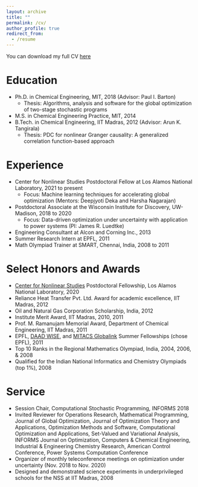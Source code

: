 ```yaml
---
layout: archive
title: ""
permalink: /cv/
author_profile: true
redirect_from:
  - /resume
---
```


You can download my full CV <a href = "https://rohitkannan.github.io/files/RohitKannan_CV.pdf" target="_blank">here</a>

Education
======
* Ph.D. in Chemical Engineering, MIT, 2018 (Advisor: Paul I. Barton)
  * Thesis: Algorithms, analysis and software for the global optimization of two-stage stochastic programs
* M.S. in Chemical Engineering Practice, MIT, 2014
* B.Tech. in Chemical Engineering, IIT Madras, 2012 (Advisor: Arun K. Tangirala)
  * Thesis: PDC for nonlinear Granger causality: A generalized correlation function-based approach

Experience
======
* Center for Nonlinear Studies Postdoctoral Fellow at Los Alamos National Laboratory, 2021 to present
  * Focus: Machine learning techniques for accelerating global optimization (Mentors: Deepjyoti Deka and Harsha Nagarajan)
* Postdoctoral Associate at the Wisconsin Institute for Discovery, UW-Madison, 2018 to 2020
  * Focus: Data-driven optimization under uncertainty with application to power systems (PI: James R. Luedtke)
* Engineering Consultant at Alcon and Corning Inc., 2013
* Summer Research Intern at EPFL, 2011
* Math Olympiad Trainer at SMART, Chennai, India, 2008 to 2011

Select Honors and Awards
======
* <a href = "https://cnls.lanl.gov/External/" target="_blank">Center for Nonlinear Studies</a> Postdoctoral Fellowship, Los Alamos National Laboratory, 2020
* Reliance Heat Transfer Pvt. Ltd. Award for academic excellence, IIT Madras, 2012
* Oil and Natural Gas Corporation Scholarship, India, 2012
* Institute Merit Award, IIT Madras, 2010, 2011
* Prof. M. Ramanujam Memorial Award, Department of Chemical Engineering, IIT Madras, 2011
* EPFL, <a href = "https://www2.daad.de/deutschland/stipendium/datenbank/en/21148-scholarship-database/?daad=1&detail=50015295&origin=4&page=1&q=wise&status=1&subjectGrps" target="_blank">DAAD WISE</a>, and <a href = "https://www.mitacs.ca/en/programs/globalink" target="_blank">MITACS Globalink</a> Summer Fellowships (chose EPFL), 2011
* Top 10 Ranks in the Regional Mathematics Olympiad, India, 2004, 2006, & 2008
* Qualified for the Indian National Informatics and Chemistry Olympiads (top 1%), 2008

Service
======
* Session Chair, Computational Stochastic Programming, INFORMS 2018
* Invited Reviewer for Operations Research, Mathematical Programming, Journal of Global Optimization, Journal of Optimization Theory and Applications, Optimization Methods and Software, Computational Optimization and Applications, Set-Valued and Variational Analysis, INFORMS Journal on Optimization, Computers & Chemical Engineering, Industrial & Engineering Chemistry Research, American Control Conference, Power Systems Computation Conference
* Organizer of monthly teleconference meetings on optimization under uncertainty (Nov. 2018 to Nov. 2020)
* Designed and demonstrated science experiments in underprivileged schools for the NSS at IIT Madras, 2008 




